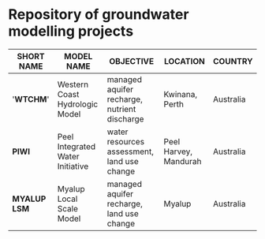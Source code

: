 # Repository of groundwater modelling projects


| SHORT NAME | MODEL NAME | OBJECTIVE | LOCATION | COUNTRY |
|---|---|---|---|---|
| '**WTCHM**' | Western Coast Hydrologic Model | managed aquifer recharge, nutrient discharge | Kwinana, Perth | Australia |
| **PIWI** | Peel Integrated Water Initiative | water resources assessment, land use change | Peel Harvey, Mandurah | Australia |
| **MYALUP LSM** | Myalup Local Scale Model | managed aquifer recharge, land use change | Myalup | Australia |
